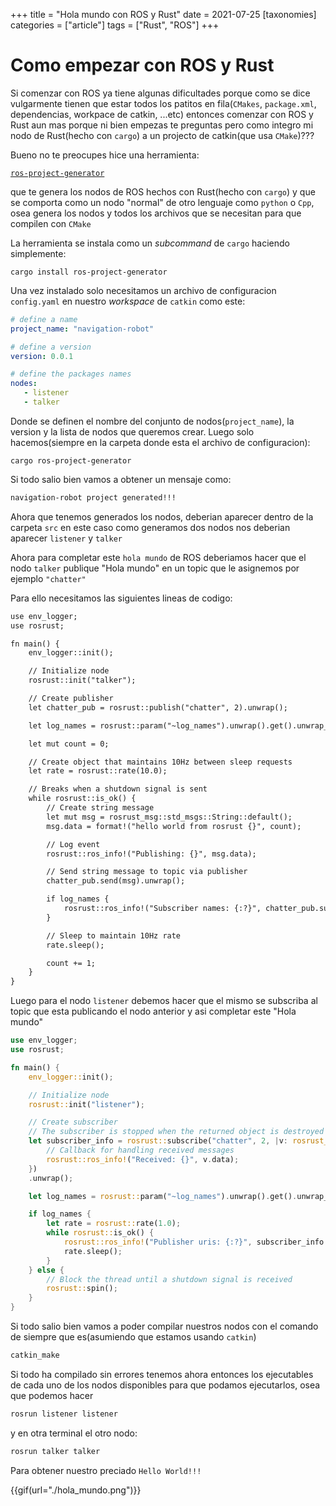 +++
title = "Hola mundo con ROS y Rust"
date = 2021-07-25
[taxonomies]
categories = ["article"]
tags = ["Rust", "ROS"]
+++

# Como empezar con ROS y Rust

Si comenzar con ROS ya tiene algunas dificultades porque como se dice
vulgarmente tienen que estar todos los patitos en fila(`CMakes`, `package.xml`,
dependencias, workpace de catkin, ...etc) entonces comenzar con ROS y Rust aun
mas porque ni bien empezas te preguntas pero como integro mi nodo de Rust(hecho
con `cargo`) a un projecto de catkin(que usa `CMake`)???

Bueno no te preocupes hice una herramienta:

[`ros-project-generator`](https://crates.io/crates/ros-project-generator)


que te genera los nodos de ROS hechos
con Rust(hecho con `cargo`) y que se comporta como un nodo "normal" de otro
lenguaje como `python` o `Cpp`, osea genera los nodos y todos los archivos que
se necesitan para que compilen con `CMake`

La herramienta se instala como un _subcommand_ de `cargo` haciendo simplemente:

`cargo install ros-project-generator`

Una vez instalado solo necesitamos un archivo de configuracion `config.yaml` en
nuestro _workspace_ de `catkin` como este:

```yaml
# define a name
project_name: "navigation-robot"

# define a version
version: 0.0.1

# define the packages names
nodes:
   - listener
   - talker
```

Donde se definen el nombre del conjunto de nodos(`project_name`), la version y
la lista de nodos que queremos crear. Luego solo hacemos(siempre en la carpeta
donde esta el archivo de configuracion):

`cargo ros-project-generator`

Si todo salio bien vamos a obtener un mensaje como:

```txt
navigation-robot project generated!!!
```

Ahora que tenemos generados los nodos, deberian aparecer dentro de la carpeta
`src` en este caso como generamos dos nodos nos deberian aparecer `listener` y
`talker`

Ahora para completar este `hola mundo` de ROS deberiamos hacer que el nodo `talker`
publique "Hola mundo" en un topic que le asignemos por ejemplo `"chatter"`

Para ello necesitamos las siguientes lineas de codigo:

```txt
use env_logger;
use rosrust;

fn main() {
    env_logger::init();

    // Initialize node
    rosrust::init("talker");

    // Create publisher
    let chatter_pub = rosrust::publish("chatter", 2).unwrap();

    let log_names = rosrust::param("~log_names").unwrap().get().unwrap_or(false);

    let mut count = 0;

    // Create object that maintains 10Hz between sleep requests
    let rate = rosrust::rate(10.0);

    // Breaks when a shutdown signal is sent
    while rosrust::is_ok() {
        // Create string message
        let mut msg = rosrust_msg::std_msgs::String::default();
        msg.data = format!("hello world from rosrust {}", count);

        // Log event
        rosrust::ros_info!("Publishing: {}", msg.data);

        // Send string message to topic via publisher
        chatter_pub.send(msg).unwrap();

        if log_names {
            rosrust::ros_info!("Subscriber names: {:?}", chatter_pub.subscriber_names());
        }

        // Sleep to maintain 10Hz rate
        rate.sleep();

        count += 1;
    }
}
```

Luego para el nodo `listener` debemos hacer que el mismo se subscriba al topic
que esta publicando el nodo anterior y asi completar este "Hola mundo"

```rust
use env_logger;
use rosrust;

fn main() {
    env_logger::init();

    // Initialize node
    rosrust::init("listener");

    // Create subscriber
    // The subscriber is stopped when the returned object is destroyed
    let subscriber_info = rosrust::subscribe("chatter", 2, |v: rosrust_msg::std_msgs::String| {
        // Callback for handling received messages
        rosrust::ros_info!("Received: {}", v.data);
    })
    .unwrap();

    let log_names = rosrust::param("~log_names").unwrap().get().unwrap_or(false);

    if log_names {
        let rate = rosrust::rate(1.0);
        while rosrust::is_ok() {
            rosrust::ros_info!("Publisher uris: {:?}", subscriber_info.publisher_uris());
            rate.sleep();
        }
    } else {
        // Block the thread until a shutdown signal is received
        rosrust::spin();
    }
}
```

Si todo salio bien vamos a poder compilar nuestros nodos con el comando de siempre
que es(asumiendo que estamos usando `catkin`)

```bash
catkin_make
```

Si todo ha compilado sin errores tenemos ahora entonces los ejecutables de cada
uno de los nodos disponibles para que podamos ejecutarlos, osea que podemos hacer

```bash
rosrun listener listener
```

y en otra terminal el otro nodo:

```bash
rosrun talker talker
```

Para obtener nuestro preciado `Hello World!!!`


{{gif(url="./hola_mundo.png")}}
